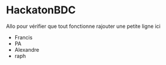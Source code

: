 # HackatonBDC

Allo pour vérifier que tout fonctionne rajouter une petite ligne ici
- Francis
- PA
- Alexandre
- raph
